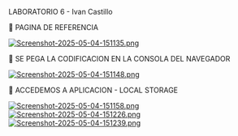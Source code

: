 LABORATORIO 6 - Ivan Castillo

📌 PAGINA DE REFERENCIA

[![Screenshot-2025-05-04-151135.png](https://i.postimg.cc/gJgRXtXx/Screenshot-2025-05-04-151135.png)](https://postimg.cc/Pp8N04MH)


📌 SE PEGA LA CODIFICACION EN LA CONSOLA DEL NAVEGADOR

[![Screenshot-2025-05-04-151148.png](https://i.postimg.cc/SKqzZbcX/Screenshot-2025-05-04-151148.png)](https://postimg.cc/87K553KD)

📌 ACCEDEMOS A APLICACION - LOCAL STORAGE

[![Screenshot-2025-05-04-151158.png](https://i.postimg.cc/4xRKdRL8/Screenshot-2025-05-04-151158.png)](https://postimg.cc/BXNZYkGD)
[![Screenshot-2025-05-04-151226.png](https://i.postimg.cc/cLWQz3S4/Screenshot-2025-05-04-151226.png)](https://postimg.cc/9rxRRr0v)
[![Screenshot-2025-05-04-151239.png](https://i.postimg.cc/13Kp1zm0/Screenshot-2025-05-04-151239.png)](https://postimg.cc/9Dr4GCqz)
